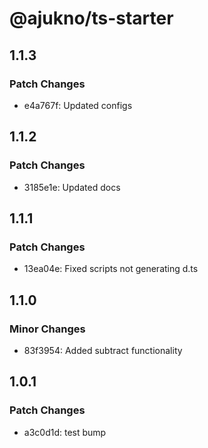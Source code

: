 # @ajukno/ts-starter

## 1.1.3

### Patch Changes

- e4a767f: Updated configs

## 1.1.2

### Patch Changes

- 3185e1e: Updated docs

## 1.1.1

### Patch Changes

- 13ea04e: Fixed scripts not generating d.ts

## 1.1.0

### Minor Changes

- 83f3954: Added subtract functionality

## 1.0.1

### Patch Changes

- a3c0d1d: test bump
